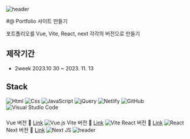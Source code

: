 ![header](https://capsule-render.vercel.app/api?type=slice&color=gradient&height=160&section=header&text=MyeongHun%20%20&fontAlign=50&fontAlignY=70&fontSize=90&fontColor=000000)

#@ Portfolio 사이트 만들기

포트폴리오를 Vue, Vite, React, next 각각의 버전으로 만들기

## 제작기간
- 2week 2023.10 30 ~ 2023. 11. 13

## Stack
<img alt="Html" src ="https://img.shields.io/badge/HTML5-E34F26.svg?&style=for-the-badge&logo=HTML5&logoColor=white"/> <img alt="Css" src ="https://img.shields.io/badge/CSS3-1572B6.svg?&style=for-the-badge&logo=CSS3&logoColor=white"/> <img alt="JavaScript" src ="https://img.shields.io/badge/JavaScriipt-F7DF1E.svg?&style=for-the-badge&logo=JavaScript&logoColor=black"/> ![jQuery](https://img.shields.io/badge/jquery-%230769AD.svg?style=for-the-badge&logo=jquery&logoColor=white) ![Netlify](https://img.shields.io/badge/netlify-%23000000.svg?style=for-the-badge&logo=netlify&logoColor=#00C7B7) ![GitHub](https://img.shields.io/badge/github-%23121011.svg?style=for-the-badge&logo=github&logoColor=white) ![Visual Studio Code](https://img.shields.io/badge/Visual%20Studio%20Code-0078d7.svg?style=for-the-badge&logo=visual-studio-code&logoColor=white)
###
Vue 버전 🍒 [Link](https://github.com/audgns722/vite-project2023.git) ![Vue.js](https://img.shields.io/badge/vuejs-%2335495e.svg?style=for-the-badge&logo=vuedotjs&logoColor=%234FC08D)
Vite 버전 💎 [Link](https://github.com/audgns722/vite-project2023.git) ![Vite](https://img.shields.io/badge/vite-%23646CFF.svg?style=for-the-badge&logo=vite&logoColor=white)
React 버전 💚 [Link](https://hoons-react-project-aaa3b.web.app/) ![React](https://img.shields.io/badge/react-%2320232a.svg?style=for-the-badge&logo=react&logoColor=%2361DAFB)
Next 버전 🏅 [Link](https://next-project02.vercel.app/) ![Next JS](https://img.shields.io/badge/Next-black?style=for-the-badge&logo=next.js&logoColor=white)
![header](https://capsule-render.vercel.app/api?type=wave&color=auto&height=200&section=header&text=Thank%20you&fontSize=90)

